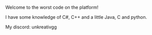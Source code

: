 Welcome to the worst code on the platform!

I have some knowledge of C#, C++ and a little Java, C and python.

My discord: unkreativgg
